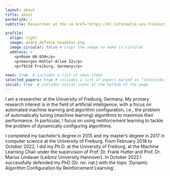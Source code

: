 ```yaml
---
layout: about
title: about
permalink: /
subtitle: Researcher at the <a href='https://ml.informatik.uni-freiburg.de/'>Machine Learning Lab in Freiburg</a>.

profile:
  align: right
  image: andre_defense_headshot.png
  image_circular: false # crops the image to make it circular
  address: >
    <p>Room 00-030</p>
    <p>Georges-Köhler-Allee 52</p>
    <p>79110 Freiburg, Germany</p>

news: true  # includes a list of news items
selected_papers: true # includes a list of papers marked as "selected={true}"
social: true  # includes social icons at the bottom of the page
---
```


I am a researcher at the University of Freiburg, Germany. My primary research interest is in the field of artificial intelligence, with a focus on automated machine learning and algorithm configuration, i.e., the problem of automatically tuning (machine learning) algorithms to maximize their performance. In particular, I focus on using reinforcement learning to tackle the problem of dynamically configuring algorithms.

I completed my bachelor’s degree in 2015 and my master’s degree in 2017 in computer science at the University of Freiburg. From February 2018 to October 2022, I did my Ph.D. at the University of Freiburg, at the Machine Learning Chair under the supervision of Prof. Dr. Frank Hutter and Prof. Dr. Marius Lindauer (Leibniz University Hannover). In October 2022 I successfully defended my PhD (Dr. rer. nat.) with the topic ‘Dynamic Algorithm Configuration by Reinforcement Learning’.
